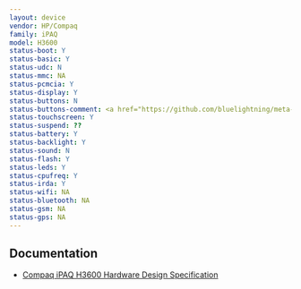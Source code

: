 ```yaml
---
layout: device
vendor: HP/Compaq
family: iPAQ
model: H3600
status-boot: Y
status-basic: Y
status-udc: N
status-mmc: NA
status-pcmcia: Y
status-display: Y
status-buttons: N
status-buttons-comment: <a href="https://github.com/bluelightning/meta-handheld/blob/master/recipes-kernel/linux/linux-yocto-3.17/h3600/0002-input-driver-for-microcontroller-keys-on-the-iPaq-h3.patch">Patch</a>
status-touchscreen: Y
status-suspend: ??
status-battery: Y
status-backlight: Y
status-sound: N
status-flash: Y
status-leds: Y
status-cpufreq: Y
status-irda: Y
status-wifi: NA
status-bluetooth: NA
status-gsm: NA
status-gps: NA
---
```


Documentation
-------------

* [Compaq iPAQ H3600 Hardware Design Specification](http://web.archive.org/web/20100409100328/http://www.handhelds.org/Compaq/iPAQH3600/iPAQ_H3600.html)
